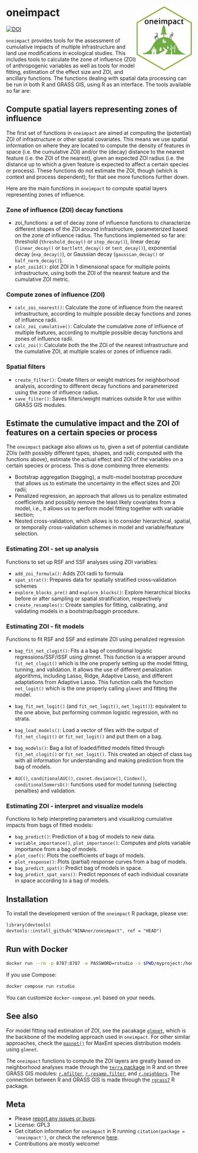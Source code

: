 # oneimpact <img src="man/figures/oneimpact_hex_logo.png" align="right" alt="" width="150" />

<!-- badges: start -->
  [![DOI](https://zenodo.org/badge/453101311.svg)](https://zenodo.org/badge/latestdoi/453101311)
<!--  [![R-CMD-check](https://github.com/NINAnor/oneimpact/workflows/R-CMD-check/badge.svg)](https://github.com/NINAnor/oneimpact/actions) -->
<!-- badges: end -->

`oneimpact` provides tools for the assessment of cumulative impacts of multiple infrastructure and land use modifications in ecological studies.
This includes tools to calculate the zone of influence (ZOI) of anthropogenic variables as well as tools for model fitting, estimation of the 
effect size and ZOI, and ancillary functions. The functions dealing with spatial data processing can 
be run in both R and GRASS GIS, using R as an interface. The tools available so far are:

## Compute spatial layers representing zones of influence

The first set of functions in `oneimpact` are aimed at computing the (potential) ZOI of infrastructure or other
spatial covariates. This means we use spatial information on where they are located to compute
the density of features in space (i.e. the cumulative ZOI) and/or the (decay) distance to the nearest
feature (i.e. the ZOI of the nearest), given an expected ZOI radius (i.e. the distance up to which
a given feature is expected to affect a certain species or process). These functions do not estimate
the ZOI, though (which is context and process dependent); for that see more functions further down.

Here are the main functions in `oneimpact` to compute spatial layers representing zones of influence.

### Zone of influence (ZOI) decay functions

- zoi_functions: a set of decay zone of influence functions to characterize different shapes of the ZOI around infrastructure, 
parameterized based on the zone of influence radius. The functions implemented so far are: threshold (`threshold_decay()` or `step_decay()`),
linear decay (`linear_decay()` or `bartlett_decay()` or `tent_decay()`), exponential decay (`exp_decay()`), or Gaussian decay 
(`gaussian_decay()` or `half_norm_decay()`).
- `plot_zoi1d()`: plot ZOI in 1 dimensional space for multiple points infrastructure, using both the ZOI of the nearest
feature and the cumulative ZOI metric.

### Compute zones of influence (ZOI)

- `calc_zoi_nearest()`: Calculate the zone of influence from the nearest infrastructure, according to multiple possible 
decay functions and zones of influence radii.
- `calc_zoi_cumulative()`: Calculate the cumulative zone of influence of multiple features, according to multiple possible 
decay functions and zones of influence radii.
- `calc_zoi()`: Calculate both the the ZOI of the nearest infrastructure and the cumulative ZOI, at multiple
scales or zones of influence radii.

### Spatial filters

- `create_filter()`: Create filters or weight matrices for neighborhood analysis, according to different decay functions
and parameterized using the zone of influence radius.
- `save_filter()`: Saves filters/weight matrices outside R for use within GRASS GIS modules.

## Estimate the cumulative impact and the ZOI of features on a certain species or process

The `oneimpact` package also allows us to, given a set of potential candidate ZOIs (with possibly
different types, shapes, and radii; computed with the functions above), estimate the actual 
effect and ZOI of the variables on a certain species or process. This is done combining three elements:

- Bootstrap aggregation (bagging), a multi-model bootstrap procedure that allows us to estimate the 
uncertainty in the effect sizes and ZOI radii;
- Penalized regression, an approach that allows us to penalize estimated coefficients and possibly 
remove the least likely covariates from a model, i.e., it allows us to perform model fitting together
with variable section;
- Nested cross-validation, which allows is to consider hierarchical, spatial, or temporally cross-validation
schemes in model and variable/feature selection.

### Estimating ZOI - set up analysis

Functions to set up RSF and SSF analyses using ZOI variables:

- `add_zoi_formula()`: Adds ZOI radii to formula
- `spat_strat()`: Prepares data for spatially stratified cross‐validation schemes
- `explore_blocks_pre()` and `explore_blocks()`: Explore hierarchical blocks before or 
after sampling or spatial stratification, respectively
- `create_resamples()`: Create samples for fitting, calibrating, and validating models in
a bootstrap/baggin procedure.

### Estimating ZOI - fit models

Functions to fit RSF and SSF and estimate ZOI using penalized regression

- `bag_fit_net_clogit()`: Fits a a bag of conditional logistic regressions/SSF/iSSF using glmnet. 
This function is a wrapper around `fit_net_clogit()` which is the one properly setting up the 
model fitting, tunning, and validation. It allows the use of different penalization algorithms,
including Lasso, Ridge, Adaptive Lasso, and different adaptations from Adaptive Lasso. This
function calls the function `net_logit()` which is the one properly calling `glmnet` and fitting
the model.
- `bag_fit_net_logit()` (and `fit_net_logit()`, `net_logit()`): equivalent to the one above, but
performing common logistic regression, with no strata.

- `bag_load_models()`: Load a vector of files with the output of `fit_net_clogit()` or 
`fit_net_logit()` and put them on a bag.
- `bag_models()`: Bag a list of loaded/fitted models fitted through `fit_net_clogit()` or 
`fit_net_logit()`. This created an object of class `bag` with all information for understanding
and making prediction from the bag of models.
- `AUC()`, `conditionalAUC()`, `coxnet.deviance()`, `Cindex()`, `conditionalSomersD()`: functions
used for model tunning (selecting penalties) and validation.

### Estimating ZOI - interpret and visualize models

Functions to help interpreting parameters and visualizing cumulative impacts from bags
of fitted models:

- `bag_predict()`: Prediction of a bag of models to new data.
- `variable_importance()`, `plot_importance()`: Computes and plots variable importance from a bag of models.
- `plot_coef()`: Plots the coefficients of bags of models.
- `plot_response()`: Plots (partial) response curves from a bag of models.
- `bag_predict_spat()`: Predict bag of models in space.
- `bag_predict_spat_vars()`: Predict reponses of each individual covariate in space according to 
a bag of models.

## Installation

To install the development version of the `oneimpact` R package, please use:

```
library(devtools)
devtools::install_github("NINAnor/oneimpact", ref = "HEAD")
```

## Run with Docker

```bash
docker run --rm -p 8787:8787 -e PASSWORD=rstudio -v $PWD/myproject:/home/rstudio/myproject ghcr.io/ninanor/oneimpact:main
```

If you use Compose:

```bash
docker compose run rstudio
```

You can customize `docker-compose.yml` based on your needs.

## See also

For model fitting nad estimation of ZOI, see the pacakage [`glmnet`](https://glmnet.stanford.edu/index.html),
which is the backbone of the modeling approach used in `oneimpact`. For other similar approaches,
check the [`maxnet()`](https://cran.r-project.org/web/packages/maxnet/index.html) for MaxEnt 
species distribution models using `glmnet`.

The `oneimpact` functions to compute the ZOI layers are greatly based on neighborhood analyses 
made through the [`terra` package](https://rspatial.org/terra/pkg/index.html) in R and on three GRASS GIS modules:
[`r.mfilter`](https://grass.osgeo.org/grass78/manuals/r.mfilter.html), 
[`r.resamp.filter`](https://grass.osgeo.org/grass78/manuals/r.resamp.filter.html), and 
[`r.neighbors`](https://grass.osgeo.org/grass78/manuals/r.neighbors.html). The connection
between R and GRASS GIS is made through the [`rgrass7`](https://github.com/rsbivand/rgrass) R package.

## Meta

  - Please [report any issues or bugs](https://github.com/NINAnor/oneimpact/issues/new/).
  - License: GPL3
  - Get citation information for `oneimpact` in R running `citation(package = 'oneimpact')`, or check the reference [here](https://ninanor.github.io/oneimpact/authors.html#citation).
  - Contributions are mostly welcome!
